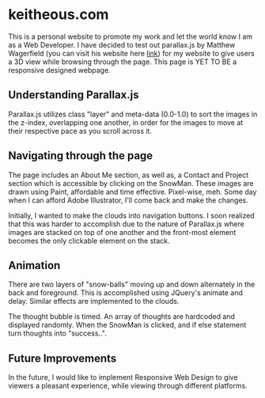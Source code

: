 keitheous.com
=============

This is a personal website to promote my work and let the world know I am as a Web Developer. I have decided to test out parallax.js by Matthew Wagerfield (you can visit his website here [link](http://matthew.wagerfield.com/parallax/)) for my website to give users a 3D view while browsing through the page. This page is YET TO BE a responsive designed webpage.

Understanding Parallax.js
-------------------------

Parallax.js utilizes class "layer" and meta-data (0.0-1.0) to sort the images in the z-index, overlapping one another, in order for the images to move at their respective pace as you scroll across it.

Navigating through the page
---------------------------
The page includes an About Me section, as well as, a Contact and Project section which is accessible by clicking on the SnowMan. These images are drawn using Paint, affordable and time effective. Pixel-wise, meh. Some day when I can afford Adobe Illustrator, I'll come back and make the changes.

Initially, I wanted to make the clouds into navigation buttons. I soon realized that this was harder to accomplish due to the nature of Parallax.js where images are stacked on top of one another and the front-most element becomes the only clickable element on the stack.

Animation
---------
There are two layers of "snow-balls" moving up and down alternately in the back and foreground. This is accomplished using JQuery's animate and delay. Similar effects are implemented to the clouds.

The thought bubble is timed. An array of thoughts are hardcoded and displayed randomly. When the SnowMan is clicked, and if else statement turn thoughts into "success..".

Future Improvements
-------------------
In the future, I would like to implement Responsive Web Design to give viewers a pleasant experience, while viewing through different platforms. 
